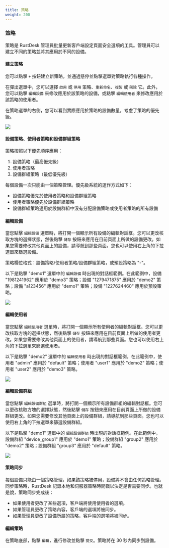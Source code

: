 ```yaml
---
title: 策略
weight: 200
---
```


### 策略

策略是 RustDesk 管理員批量更新客戶端設定頁面安全選項的工具。管理員可以建立不同的策略並將其應用於不同的設備。

#### 建立策略

您可以點擊 `+` 按鈕建立新策略，並通過懸停並點擊選單對策略執行各種操作。

在彈出選單中，您可以選擇 `啟用` 或 `停用` 策略、`重新命名`、`複製` 或 `刪除` 它。此外，您可以點擊 `編輯設備` 來修改應用於該策略的設備，或點擊 `編輯使用者` 來修改應用於該策略的使用者。

在策略選單的右側，您可以看到實際應用於策略的設備數量，考慮了策略的優先級。

![](/docs/en/self-host/rustdesk-server-pro/strategy/images/strategy_menu.png)

#### 設備策略、使用者策略和設備群組策略

策略按照以下優先順序應用：
1. 設備策略（最高優先級）
2. 使用者策略
3. 設備群組策略（最低優先級）

每個設備一次只能由一個策略管理。優先級系統的運作方式如下：
- 設備策略優先於使用者策略和設備群組策略
- 使用者策略優先於設備群組策略
- 設備群組策略適用於設備群組中沒有分配設備策略或使用者策略的所有設備

#### 編輯設備

當您點擊 `編輯設備` 選單時，將打開一個顯示所有設備的編輯對話框。您可以更改核取方塊的選擇狀態，然後點擊 `儲存` 按鈕來應用在目前頁面上所做的設備更改。如果您需要修改其他頁面上的設備，請導航到那些頁面。您也可以使用右上角的下拉選單來篩選設備。

策略欄位格式：設備策略/使用者策略/設備群組策略，或預設策略為 "-"。

以下是點擊 "demo1" 選單中的 `編輯設備` 時出現的對話框範例。在此範例中，設備 "1981241962" 應用於 "demo3" 策略；設備 "1279471875" 應用於 "demo2" 策略；設備 "a123456" 應用於 "demo1" 策略；設備 "1227624460" 應用於預設策略。

![](/docs/en/self-host/rustdesk-server-pro/strategy/images/edit_devices.png)

#### 編輯使用者

當您點擊 `編輯使用者` 選單時，將打開一個顯示所有使用者的編輯對話框。您可以更改核取方塊的選擇狀態，然後點擊 `儲存` 按鈕來應用在目前頁面上所做的使用者更改。如果您需要修改其他頁面上的使用者，請導航到那些頁面。您也可以使用右上角的下拉選單來篩選使用者。

以下是點擊 "demo2" 選單中的 `編輯使用者` 時出現的對話框範例。在此範例中，使用者 "admin" 應用於 "default" 策略；使用者 "user1" 應用於 "demo2" 策略；使用者 "user2" 應用於 "demo3" 策略。

![](/docs/en/self-host/rustdesk-server-pro/strategy/images/edit_users.png)

#### 編輯設備群組

當您點擊 `編輯設備群組` 選單時，將打開一個顯示所有設備群組的編輯對話框。您可以更改核取方塊的選擇狀態，然後點擊 `儲存` 按鈕來應用在目前頁面上所做的設備群組更改。如果您需要修改其他頁面上的設備群組，請導航到那些頁面。您也可以使用右上角的下拉選單來篩選設備群組。

以下是點擊 "demo1" 選單中的 `編輯設備群組` 時出現的對話框範例。在此範例中，設備群組 "device_group1" 應用於 "demo1" 策略；設備群組 "group2" 應用於 "demo2" 策略；設備群組 "group3" 應用於 "default" 策略。

![](/docs/en/self-host/rustdesk-server-pro/strategy/images/edit_device_groups.png)

#### 策略同步

每個設備只能由一個策略管理，如果該策略被停用，設備將不會由任何策略管理。同步策略時，RustDesk 記錄本地和伺服器策略時間戳以決定是否需要同步。也就是說，策略同步完成後：

* 如果使用者更改了某些選項，客戶端將使用使用者的選項。
* 如果管理員更改了策略內容，客戶端的選項將被同步。
* 如果管理員更改了設備所屬的策略，客戶端的選項將被同步。

#### 編輯策略

在策略底部，點擊 `編輯`，進行修改並點擊 `提交`。策略將在 30 秒內同步到設備。